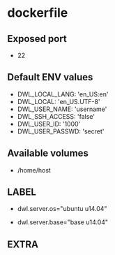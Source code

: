 # dockerfile

## Exposed port

- 22
## Default ENV values

- DWL_LOCAL_LANG: 'en_US:en'
- DWL_LOCAL: 'en_US.UTF-8'
- DWL_USER_NAME: 'username'
- DWL_SSH_ACCESS: 'false'
- DWL_USER_ID: '1000'
- DWL_USER_PASSWD: 'secret'
## Available volumes

- /home/host
## LABEL

- dwl.server.os="ubuntu u14.04"

- dwl.server.base="base u14.04"

## EXTRA

